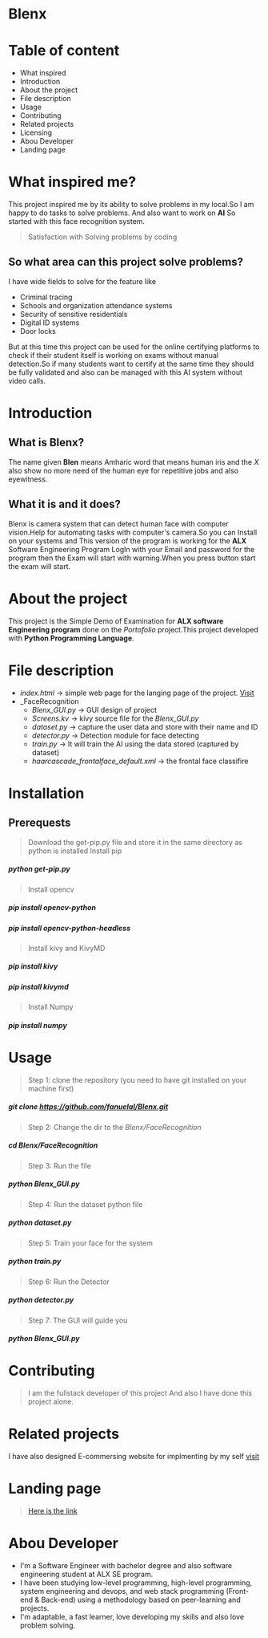#                                Blenx 

# Table of content
- What inspired 
- Introduction
- About the project
- File description
- Usage
- Contributing
- Related projects
- Licensing
- Abou Developer
- Landing page
# What inspired me?
This project inspired me by its ability to solve problems in my local.So I am happy to do tasks to solve problems.
And also want to work on **AI** So started with this face recognition system.
> Satisfaction with Solving problems by coding
## So what area can this project solve problems?
I have wide fields to solve for the feature like
- Criminal tracing
- Schools and organization attendance systems
- Security of sensitive residentials
- Digital ID systems
- Door locks

But at this time this project can be used for the online certifying platforms to check if their student itself is working on exams without manual detection.So if many students want to certify at the same time they should be fully validated and also can be managed with this AI system without video calls.

# Introduction

## What is Blenx?

The name given __Blen__ means Amharic word that means human iris and the _X_ also show no more need of the human eye for repetitive jobs and also eyewitness.
## What it is and it does?
Blenx is camera system that can detect human face with computer vision.Help for automating tasks with computer's camera.So you can Install on your systems and This version of the program is working for the __ALX__ Software Engineering Program LogIn with your Email and password for the program then the Exam will start with warning.When you press button start the exam will start.

# About the project

This project is the Simple Demo of Examination for __ALX software Engineering program__ done on the _Portofolio_ project.This project developed with __Python Programming Language__.


# File description
- _index.html_ -> simple web page for the langing page of the project. [Visit](https://fanuelal.github.io/Blenx/)
- _FaceRecognition
  - _Blenx_GUI.py_ -> GUI design of project 
  - _Screens.kv_ -> kivy source file for the _Blenx_GUI.py_
  - _dataset.py_ -> capture the user data and store with their name and ID
  - _detector.py_ -> Detection module for face detecting 
  - _train.py_ -> It will train the AI using the data stored (captured by dataset)
  - _haarcascade_frontalface_default.xml_ -> the frontal face classifire

# Installation
## Prerequests 
> Download the get-pip.py file and store it in the same directory as python is installed
> Install pip
##### python get-pip.py 
> Install opencv
##### pip install opencv-python
##### pip install opencv-python-headless
> Install kivy and KivyMD
##### pip install kivy 
##### pip install kivymd
> Install Numpy
##### pip install numpy

# Usage
> Step 1: clone the repository (you need to have git installed on your machine first)
##### git clone https://github.com/fanuelal/Blenx.git
> Step 2: Change the dir to the _Blenx/FaceRecognition_
##### cd Blenx/FaceRecognition

> Step 3: Run the file
##### python Blenx_GUI.py

> Step 4: Run the dataset python file
##### python dataset.py
> Step 5: Train your face for the system
##### python train.py
> Step 6: Run the Detector
##### python detector.py

> Step 7: The GUI will guide you 
##### python Blenx_GUI.py

# Contributing

> I am the fullstack developer of this project And also I have done this project alone.

# Related projects

I have also designed E-commersing website  for implmenting by my self [visit]()

# Landing page
> [Here is the link](https://fanuelal.github.io/Blenx/)
 
 # Abou Developer
 - I'm a Software Engineer with bachelor degree and also software engineering student at ALX SE program.
 - I have been studying low-level programming, high-level programming, system engineering and devops, and web stack programming (Front-end & Back-end) using a methodology based on peer-learning and projects.
 - I'm  adaptable, a fast learner, love developing my skills and also love problem solving.
 